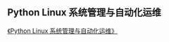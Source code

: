 ## Python Linux 系统管理与自动化运维

[《Python Linux 系统管理与自动化运维》](https://book.douban.com/subject/27149544/)

